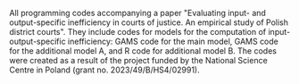 All programming codes accompanying a paper "Evaluating input- and output-specific inefficiency in courts of justice. An empirical study of Polish district courts". They include codes for models for the computation of input-output-specific inefficiency: GAMS code for the main model, GAMS code for the additional model A, and R code for additional model B. 
The codes were created as a result of the project funded by the National Science Centre in Poland (grant no. 2023/49/B/HS4/02991).
